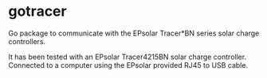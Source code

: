 # gotracer
Go package to communicate with the EPsolar Tracer*BN series solar charge controllers.

It has been tested with an EPsolar Tracer4215BN solar charge controller. Connected to a
computer using the EPsolar provided RJ45 to USB cable.
